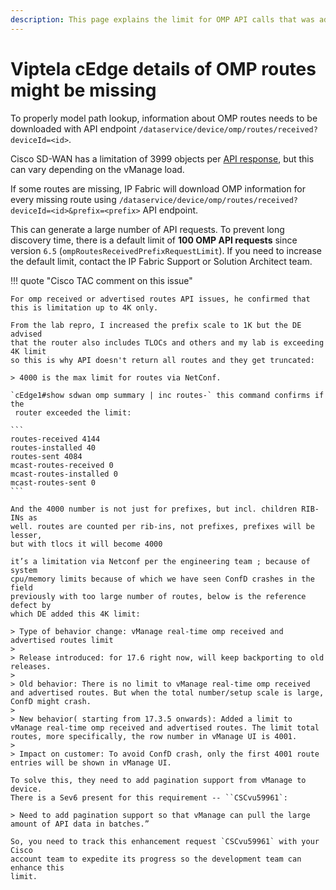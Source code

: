 ```yaml
---
description: This page explains the limit for OMP API calls that was added to prevent long discovery time.
---
```


# Viptela cEdge details of OMP routes might be missing

To properly model path lookup, information about OMP routes needs to be
downloaded with API endpoint
`/dataservice/device/omp/routes/received?deviceId=<id>`.

Cisco SD-WAN has a limitation of 3999 objects per
[API response](https://community.cisco.com/t5/sd-wan-and-cloud-networking/cisco-sd-wan-vmanage-api-omp-route-not-in-omp-received-api/m-p/4919774),
but this can vary depending on the vManage load.

If some routes are missing, IP Fabric will download OMP information for every
missing route using
`/dataservice/device/omp/routes/received?deviceId=<id>&prefix=<prefix>` API
endpoint.

This can generate a large number of API requests. To prevent long discovery
time, there is a default limit of **100 OMP API requests** since version `6.5`
(`ompRoutesReceivedPrefixRequestLimit`). If you need to increase the default
limit, contact the IP Fabric Support or Solution Architect team.

!!! quote "Cisco TAC comment on this issue"

    For omp received or advertised routes API issues, he confirmed that this is limitation up to 4K only.

    From the lab repro, I increased the prefix scale to 1K but the DE advised
    that the router also includes TLOCs and others and my lab is exceeding 4K limit
    so this is why API doesn't return all routes and they get truncated:

    > 4000 is the max limit for routes via NetConf.

    `cEdge1#show sdwan omp summary | inc routes-` this command confirms if the
     router exceeded the limit:

    ```
    routes-received 4144
    routes-installed 40
    routes-sent 4084
    mcast-routes-received 0
    mcast-routes-installed 0
    mcast-routes-sent 0
    ```

    And the 4000 number is not just for prefixes, but incl. children RIB-INs as
    well. routes are counted per rib-ins, not prefixes, prefixes will be lesser,
    but with tlocs it will become 4000

    it’s a limitation via Netconf per the engineering team ; because of system
    cpu/memory limits because of which we have seen ConfD crashes in the field
    previously with too large number of routes, below is the reference defect by
    which DE added this 4K limit:

    > Type of behavior change: vManage real-time omp received and advertised routes limit
    >
    > Release introduced: for 17.6 right now, will keep backporting to old releases.
    >
    > Old behavior: There is no limit to vManage real-time omp received and advertised routes. But when the total number/setup scale is large, ConfD might crash.
    >
    > New behavior( starting from 17.3.5 onwards): Added a limit to vManage real-time omp received and advertised routes. The limit total routes, more specifically, the row number in vManage UI is 4001.
    >
    > Impact on customer: To avoid ConfD crash, only the first 4001 route entries will be shown in vManage UI.

    To solve this, they need to add pagination support from vManage to device.
    There is a Sev6 present for this requirement -- ``CSCvu59961`:

    > Need to add pagination support so that vManage can pull the large amount of API data in batches.”

    So, you need to track this enhancement request `CSCvu59961` with your Cisco
    account team to expedite its progress so the development team can enhance this
    limit.
